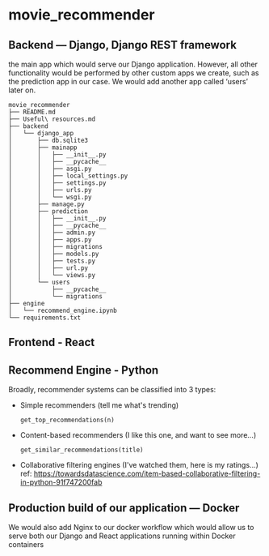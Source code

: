 # movie_recommender

## Backend — Django, Django REST framework

the main app which would serve our Django application. However, all other functionality would be performed by other custom apps we create, such as the prediction app in our case. We would add another app called ‘users’ later on.

```
movie_recommender
├── README.md
├── Useful\ resources.md
├── backend
│   └── django_app
│       ├── db.sqlite3
│       ├── mainapp
│       │   ├── __init__.py
│       │   ├── __pycache__
│       │   ├── asgi.py
│       │   ├── local_settings.py
│       │   ├── settings.py
│       │   ├── urls.py
│       │   └── wsgi.py
│       ├── manage.py
│       ├── prediction
│       │   ├── __init__.py
│       │   ├── __pycache__
│       │   ├── admin.py
│       │   ├── apps.py
│       │   ├── migrations
│       │   ├── models.py
│       │   ├── tests.py
│       │   ├── url.py
│       │   └── views.py
│       └── users
│           ├── __pycache__
│           └── migrations
├── engine
│   └── recommend_engine.ipynb
└── requirements.txt
```

## Frontend - React

## Recommend Engine - Python

Broadly, recommender systems can be classified into 3 types:

-   Simple recommenders (tell me what's trending)
    ```
    get_top_recommendations(n)
    ```
-   Content-based recommenders (I like this one, and want to see more...)
    ```
    get_similar_recommendations(title)
    ```
-   Collaborative filtering engines (I've watched them, here is my ratings...)
    ref: https://towardsdatascience.com/item-based-collaborative-filtering-in-python-91f747200fab

## Production build of our application — Docker

We would also add Nginx to our docker workflow which would allow us to serve both our Django and React applications running within Docker containers
